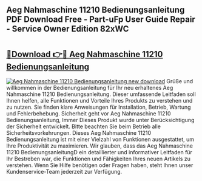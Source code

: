 ## Aeg Nahmaschine 11210 Bedienungsanleitung PDF Download Free - Part-uFp User Guide Repair - Service Owner Edition 82xWC

# <h2><a href="http://df48g8.blite.top/?on=Aeg+Nahmaschine+11210+Bedienungsanleitung">🔗Download 👉🔴 Aeg Nahmaschine 11210 Bedienungsanleitung</a></h2>

[![Aeg Nahmaschine 11210 Bedienungsanleitung new download](https://i.imgur.com/lujVjoI.png)](http://df48g8.blite.top/?on=Aeg+Nahmaschine+11210+Bedienungsanleitung)
Grüße und willkommen in der Bedienungsanleitung für Ihr neu erhaltenes Aeg Nahmaschine 11210 Bedienungsanleitung. Dieser umfassende Leitfaden soll Ihnen helfen, alle Funktionen und Vorteile Ihres Produkts zu verstehen und zu nutzen. Sie finden klare Anweisungen für Installation, Betrieb, Wartung und Fehlerbehebung. Sicherheit geht vor Aeg Nahmaschine 11210 Bedienungsanleitung, Immer Dieses Produkt wurde unter Berücksichtigung der Sicherheit entwickelt. Bitte beachten Sie beim Betrieb alle Sicherheitsvorkehrungen. Dieses Aeg Nahmaschine 11210 Bedienungsanleitung ist mit einer Vielzahl von Funktionen ausgestattet, um Ihre Produktivität zu maximieren. Wir glauben, dass das Aeg Nahmaschine 11210 BedienungsanleitungD ein detaillierter und informativer Leitfaden für Ihr Bestreben war, die Funktionen und Fähigkeiten Ihres neuen Artikels zu verstehen. Wenn Sie Hilfe benötigen oder Fragen haben, steht Ihnen unser Kundenservice-Team jederzeit zur Verfügung.
